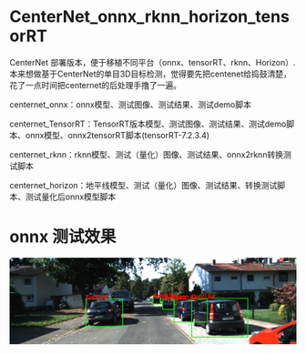 # CenterNet_onnx_rknn_horizon_tensorRT
CenterNet 部署版本，便于移植不同平台（onnx、tensorRT、rknn、Horizon）. 本来想做基于CenterNet的单目3D目标检测，觉得要先把centenet给捣鼓清楚，花了一点时间把centernet的后处理手撸了一遍。

centernet_onnx：onnx模型、测试图像、测试结果、测试demo脚本

centernet_TensorRT：TensorRT版本模型、测试图像、测试结果、测试demo脚本、onnx模型、onnx2tensorRT脚本(tensorRT-7.2.3.4)

centernet_rknn：rknn模型、测试（量化）图像、测试结果、onnx2rknn转换测试脚本

centernet_horizon：地平线模型、测试（量化）图像、测试结果、转换测试脚本、测试量化后onnx模型脚本

# onnx 测试效果

![image](https://github.com/cqu20160901/CenterNet_onnx_rknn_horizon_tensorRT/blob/main/centernet_onnx/test_onnx_result.jpg)
